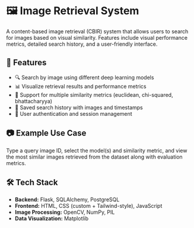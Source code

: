 # 🖼️ Image Retrieval System

A content-based image retrieval (CBIR) system that allows users to search for images based on visual similarity. Features include visual performance metrics, detailed search history, and a user-friendly interface.

## 🚀 Features

- 🔍 Search by image using different deep learning models
- 📊 Visualize retrieval results and performance metrics
- 🧠 Support for multiple similarity metrics (euclidean, chi-squared, bhattacharyya)
- 📁 Saved search history with images and timestamps
- 👤 User authentication and session management

## 📷 Example Use Case

Type a query image ID, select the model(s) and similarity metric, and view the most similar images retrieved from the dataset along with evaluation metrics.

## 🛠️ Tech Stack

- **Backend:** Flask, SQLAlchemy, PostgreSQL
- **Frontend:** HTML, CSS (custom + Tailwind-style), JavaScript
- **Image Processing:** OpenCV, NumPy, PIL
- **Data Visualization:** Matplotlib
